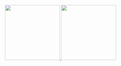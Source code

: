 <div align="center">
  <a href="https://github.com/gafonsoGIT">
  <img height="180em" src="https://github-readme-stats.vercel.app/api?username=gafonsoGIT&show_icons=true&theme=dracula title_color=04d17c&text_color=05ff97&bg_color=0a192f&hide_border=true" &include_all_commits=true&count_private=true"/>
  <img height="180em" src="https://github-readme-stats.vercel.app/api/top-langs/?username=gafonsoGIT&layout=compact&langs_count=7&theme=dracula" title_color=04d17c&text_color=05ff97&bg_color=0a192f&hide_border=true"/>
</div>
